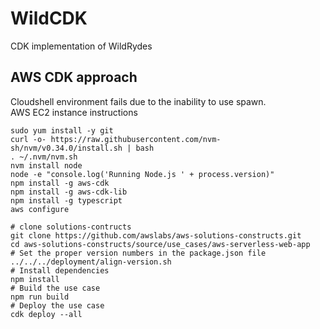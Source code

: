 # WildCDK
CDK implementation of WildRydes

## AWS CDK approach
Cloudshell environment fails due to the inability to use spawn.  
AWS EC2 instance instructions
```
sudo yum install -y git
curl -o- https://raw.githubusercontent.com/nvm-sh/nvm/v0.34.0/install.sh | bash
. ~/.nvm/nvm.sh
nvm install node
node -e "console.log('Running Node.js ' + process.version)"
npm install -g aws-cdk
npm install -g aws-cdk-lib
npm install -g typescript
aws configure
```

```
# clone solutions-contructs
git clone https://github.com/awslabs/aws-solutions-constructs.git
cd aws-solutions-constructs/source/use_cases/aws-serverless-web-app
# Set the proper version numbers in the package.json file
../../../deployment/align-version.sh
# Install dependencies
npm install
# Build the use case
npm run build
# Deploy the use case
cdk deploy --all

```
